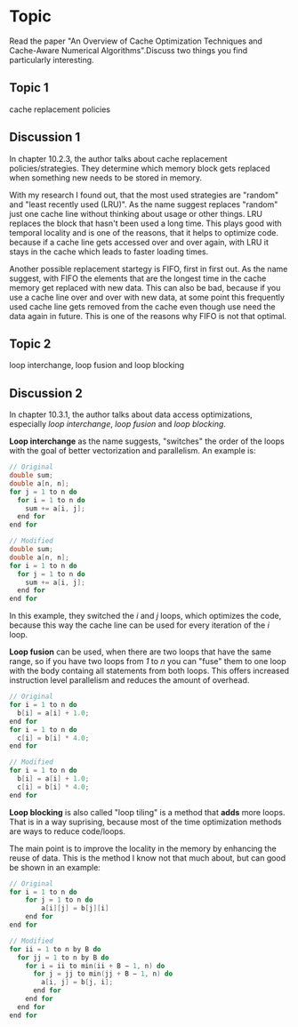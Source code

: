 # Topic

Read the paper "An Overview of Cache Optimization
Techniques and Cache-Aware Numerical Algorithms".Discuss two things you find particularly interesting.

## Topic 1

cache replacement policies

## Discussion 1

In chapter 10.2.3, the author talks about cache replacement policies/strategies. They determine which memory block gets replaced when something new needs to be stored in memory.

With my research I found out, that the most used strategies are "random" and "least recently used (LRU)". As the name suggest replaces "random" just one cache line without thinking about usage or other things. LRU replaces the block that hasn't been used a long time. This plays good with temporal locality and is one of the reasons, that it helps to optimize code. because if a cache line gets accessed over and over again, with LRU it stays in the cache which leads to faster loading times.

Another possible replacement startegy is FIFO, first in first out. As the name suggest, with FIFO the elements that are the longest time in the cache memory get replaced with new data.
This can also be bad, because if you use a cache line over and over with new data, at some point this frequently used cache line gets removed from the cache even though use need the data again in future. This is one of the reasons why FIFO is not that optimal.

## Topic 2

loop interchange, loop fusion and loop blocking

## Discussion 2

In chapter 10.3.1, the author talks about data access optimizations, especially _loop interchange_, _loop fusion_ and _loop blocking_.

**Loop interchange** as the name suggests, "switches" the order of the loops with the goal of better vectorization and parallelism. An example is:

```c++
// Original
double sum;
double a[n, n];
for j = 1 to n do
  for i = 1 to n do
    sum += a[i, j];
  end for
end for

// Modified
double sum;
double a[n, n];
for i = 1 to n do
  for j = 1 to n do
    sum += a[i, j];
  end for
end for
```

In this example, they switched the _i_ and _j_ loops, which optimizes the code, because this way the cache line can be used for every iteration of the _i_ loop.

**Loop fusion** can be used, when there are two loops that have the same range, so if you have two loops from _1_ to _n_ you can "fuse" them to one loop with the body containg all statements from both loops. This offers increased instruction level parallelism and reduces the amount of overhead.

```c++
// Original
for i = 1 to n do 
  b[i] = a[i] + 1.0;
end for 
for i = 1 to n do
  c[i] = b[i] * 4.0; 
end for

// Modified 
for i = 1 to n do 
  b[i] = a[i] + 1.0;
  c[i] = b[i] * 4.0;
end for
```

**Loop blocking** is also called "loop tiling" is a method that **adds** more loops. That is in a way suprising, because most of the time optimization methods are ways to reduce code/loops.

The main point is to improve the locality in the memory by enhancing the reuse of data. This is the method I know not that much about, but can good be shown in an example:

```c++
// Original
for i = 1 to n do 
    for j = 1 to n do 
        a[i][j] = b[j][i]
    end for
end for

// Modified
for ii = 1 to n by B do
  for jj = 1 to n by B do
    for i = ii to min(ii + B − 1, n) do
      for j = jj to min(jj + B − 1, n) do
        a[i, j] = b[j, i];
      end for
    end for
  end for
end for
```